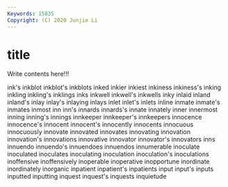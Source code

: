 ```yaml
---
Keywords: 15835
Copyright: (C) 2020 Junjie Li
---
```


# title

Write contents here!!!

ink's 
inkblot 
inkblot's 
inkblots 
inked
inkier 
inkiest 
inkiness 
inkiness's 
inking 
inkling 
inkling's 
inklings 
inks 
inkwell
inkwell's 
inkwells 
inky 
inlaid 
inland 
inland's 
inlay 
inlay's 
inlaying 
inlays
inlet 
inlet's 
inlets 
inline 
inmate 
inmate's 
inmates 
inmost 
inn 
inn's
innards 
innards's 
innate 
innately 
inner 
innermost 
inning 
inning's 
innings 
innkeeper
innkeeper's 
innkeepers 
innocence 
innocence's 
innocent 
innocent's 
innocently 
innocents 
innocuous 
innocuously
innovate 
innovated 
innovates 
innovating 
innovation 
innovation's 
innovations 
innovative 
innovator 
innovator's
innovators 
inns 
innuendo 
innuendo's 
innuendoes 
innuendos 
innumerable 
inoculate 
inoculated 
inoculates
inoculating 
inoculation 
inoculation's 
inoculations 
inoffensive 
inoffensively 
inoperable 
inoperative 
inopportune 
inordinate
inordinately 
inorganic 
inpatient 
inpatient's 
inpatients 
input 
input's 
inputs 
inputted 
inputting
inquest 
inquest's 
inquests 
inquietude 
